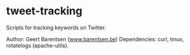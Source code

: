 tweet-tracking
==============

Scripts for tracking keywords on Twitter.

Author: Geert Barentsen (www.barentsen.be)
Dependencies: curl, tmux, rotatelogs (apache-utils).
